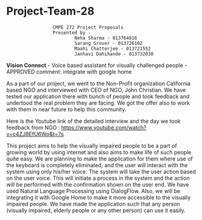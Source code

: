 # Project-Team-28
                     CMPE 272 Project Proposals          
                     Presented by -
                             Neha Sharma - 013764816
                             Sarang Grover - 013726102
                             Maahi Chatterjee - 013721552
                             Janhavi Dahihande - 013732030




<b>Vision Connect</b> - Voice based assistant for visually challenged people  - APPROVED
comment: integrate with google home 

As a part of our project, we went to the Non-Profit organization California based NGO and interviewed with CEO of NGO, John Christian.
We have tested our application there with bunch of people and took feedback and undertood the real problem they are facing. We got the  offer also to work with them in near future to help this community. 

Here is the Youtube link of the detailed interview and the day we took feedback from NGO : https://www.youtube.com/watch?v=c4ZJ8EfU6Wo&t=7s


This project aims to help the visually impaired people to be a part of growing world by using internet and also aims to make life of such people quite easy. 
We are planning to make the application for them where use of the keyboard is completely eliminated, and the user will interact with the system using only his/her voice. The system will take the user action based on the user voice.
This will initiate a process in the system and the action will be performed with the confirmation shown on the user end.
We have used Natural Language Processing using DialogFlow. Also, we will be integrating it with Google Home to make it more accessible to the visually impaired people.
We have made the application such that any person (visually impaired, elderly people or any other person) can use it easily.





